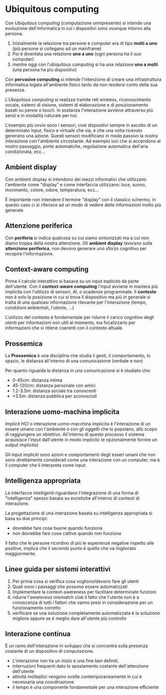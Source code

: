 ﻿# Ubiquitous computing

Con *Ubiquitous computing* (computazione onnipresente) si intende una evoluzione dell'informatica in cui i dispositivi sono ovunque intorno alla persona.
1. Inizialmente la relazione tra persone e computer era di tipo **molti a uno** (più persone si collegano ad un mainframe)
2. Poi è diventata una relazione **uno a uno** (ogni persona ha il suo computer)
3. mentre oggi con l'ubiquitous computing si ha una relazione **uno a molti** (una persona ha più dispositivi)

Con **pervasive computing** si intende l'intenzione di creare una infrastruttura informatica legata all'ambiente fisico tanto da non rendersi conto della sua presenza.

L'*Ubiquitous computing* si realizza tramite reti wireless, riconoscimento vocale, sistemi di visione, sistemi di elaborazione e di posizionamento basati su penne o touch. In sostanza l'interazione avviene attraverso più sensi e in modalità naturale per noi.

L'esempio più ovvio sono i sensori, cioè dispositivi sempre in ascolto di un determinato input, fisico e virtuale che sia, e che una volta ricevuto generano una azione.
Questi sensori modificano in modo passivo la nostra interazione con l'ambiente circostante.
Ad esempio luci che si accendono al nostro passaggio, porte automatiche, regolazione automatica dell'aria condizionata, ecc...

## Ambient display

Con ambient display si intendono dei mezzi informativi che utilizzano l'ambiente come "display" e come interfaccia utilizzano: luce, suono, movimento, colore, odore, temperatura, ecc...

È importante non intendere il termine "display" con il classico schermo, in questo caso ci si riferisce ad un modo di vedere delle informazioni molto più generale.

## Attenzione periferica

Con **periferia** si indica qualcosa su cui siamo sintonizzati ma a cui non diamo troppa della nostra attenzione.
Gli **ambient display** lavorano sulla **attenzione periferica**, non devono generare uno sforzo cognitivo per recepire l'informazione.

## Context-aware computing

Prima il calcolo interattivo si basava su un input esplicito da parte dell'utente.
Con il **context-aware computing** l'input avviene in maniera più implicita con l'utilizzo di sensori, AI, o scadenze programmate.
Il **contesto** non è solo la posizione in cui si trova il dispositivo ma più in generale si tratta di una qualsiasi informazione rilevante per l'interazione (tempo, condizioni ambientali, l'utente, ...) 

L'utilizzo del contesto è fondamentale per ridurre il carico cognitivo degli utenti per informazioni non utili al momento, ma focalizzarlo per informazioni che si ritiene coerenti con il contesto attuale.

## Prossemica

La **Prossemica** è una disciplina che studia il gesti, il comportamento, lo spazio, le distanza all'interno di una comunicazione (verbale e non)

Per quanto riguarda la distanza in una comunicazione si è studiato che:
- 0-45cm: distanza intima
- 45-120cm: distanza personale con amici
- 1.2-3.5m: distanza sociale tra conoscenti
- +3.5m: distanza pubblica per sconosciuti

## Interazione uomo-machina implicita

*Implicit HCI* o interazione uomo-macchina implicita è l'interazione di un essere umano con l'ambiente e con gli oggetti che lo popolano, allo scopo di raggiungere un obiettivo.
All'interno di questo processo il sistema acquisisce l'input dall'utente in modo implicito (e opzionalmente fornire un output implicito)

Gli input impliciti sono azioni e comportamenti degli esseri umani che non sono direttamente considerati come una interazione con un computer, ma è il computer che li interpreta come input.

## Intelligenza appropriata

Le interfacce intelligenti riguardano l'integrazione di una forma di "intelligenza" spesso basata su euristiche all'interno di contesti di interazione.

La progettazione di una interazione basata su intelligenza appropriata si basa su due principi:
- dovrebbe fare cose buone quando funziona
- non dovrebbe fare cose cattive quando non funziona

Il fatto che le persone ricordino di più le esperienze negative rispetto alle positive, implica che il secondo punto è quello che va migliorato maggiormente.

## Linee guida per sistemi interattivi

1. Per prima cosa si verifica cosa vogliono/devono fare gli utenti
2. Quali sono i passaggi che possono essere automatizzati
3. Implementare la context-awereness per facilitare determinate funzioni
4. ridurre l'*awareness mismatch* cioè il fatto che l'utente non è a conoscenza di tutti i fattori che vanno presi in considerazione per un funzionamento corretto
5. verificare se una soluzione completamente automatizzata è la soluzione migliore oppure se è meglio dare all'utente più controllo

## Interazione continua

È un ramo dell'interazione in sviluppo che si concentra sulla presenza costante di un dispositivo di computazione.
- L'interazione non ha un inizio e una fine ben definiti.
- interruzioni frequenti dato lo spostamento costante dell'attenzione dell'utente
- attività molteplici vengono svolte contemporaneamente in cui è necessaria una coordinazione
- il tempo è una componente fondamentale per una interazione efficiente
